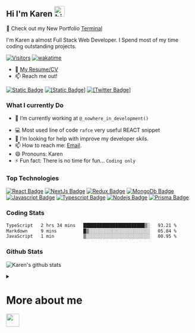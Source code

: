 ## Hi I'm Karen <img src="https://user-images.githubusercontent.com/1303154/88677602-1635ba80-d120-11ea-84d8-d263ba5fc3c0.gif" width="28px" height="28px" alt="hi">

🚀 Check out my New Portfolio [Terminal](https://kchakhalyan.github.io/terminal-style-portfolio/)

I'm Karen a almost Full Stack Web Developer. I Spend most of my time coding outstanding projects.

[![Visitors](https://api.visitorbadge.io/api/combined?path=https%3A%2F%2Fgithub.com%2FKChakhalyan%2FKChakhalyan%2F&labelColor=%23697689&countColor=%232cccc3&labelStyle=upper)](https://visitorbadge.io/status?path=https%3A%2F%2Fgithub.com%2FKChakhalyan%2FKChakhalyan%2F) [![wakatime](https://wakatime.com/badge/user/386c6163-f5bb-4ce1-ab25-2d0ef18e1541.svg?style=for-the-badge)](https://wakatime.com/@386c6163-f5bb-4ce1-ab25-2d0ef18e1541)

-  :paperclip: [My Resume/CV](#hi-im-karen)
-  :mailbox: Reach me out!


[![Static Badge](https://img.shields.io/badge/https%3A%2F%2Fwww.linkedin.com%2Fin%2Fkaren-chakhalyan-10401a88%2F?style=for-the-badge&logo=linkedin&label=%20&color=%230a66c2)](https://www.linkedin.com/in/karen-chakhalyan-10401a88/) [![[Static Badge]](https://img.shields.io/badge/Twitter-1DA1F2?style=for-the-badge&logo=twitter&logoColor=white)](https://twitter.com/KarenChakhalyan) [![[Twitter Badge]](https://img.shields.io/badge/Gmail-D14836?style=for-the-badge&logo=gmail&logoColor=white)](mailto:karenchakhalya23@gmail.com)

### What I currently Do

-  🔭 I’m currently working at `@_nowhere_in_development()`
<!-- - 🔭 I’m currently working on -->
-  :computer: Most used line of code `rafce` very useful REACT snippet
-  🤔 I’m looking for help with improve my developer skils.
-  📫 How to reach me: [Email](karenchakhalyan23@gmail.com).
-  😄 Pronouns: Karen
-  ⚡ Fun fact: There is no time for fun... `Coding only`

### Top Technologies

[![React Badge](https://img.shields.io/badge/-React-61DBFB?style=for-the-badge&labelColor=black&logo=react&logoColor=61DBFB)](#) [![NextJs Badge](https://img.shields.io/badge/next%20js-000000?style=for-the-badge&logo=nextdotjs&logoColor=white)](#) [![Redux Badge](https://img.shields.io/badge/Redux-593D88?style=for-the-badge&logo=redux&logoColor=white)](#) [![MongoDb Badge](https://img.shields.io/badge/MongoDB-4EA94B?style=for-the-badge&logo=mongodb&logoColor=white)](#)
[![Javascript Badge](https://img.shields.io/badge/-Javascript-F0DB4F?style=for-the-badge&labelColor=black&logo=javascript&logoColor=F0DB4F)](#) [![Typescript Badge](https://img.shields.io/badge/-Typescript-007acc?style=for-the-badge&labelColor=black&logo=typescript&logoColor=007acc)](#) [![Nodejs Badge](https://img.shields.io/badge/-Nodejs-3C873A?style=for-the-badge&labelColor=black&logo=node.js&logoColor=3C873A)](#) [![Prisma Badge](https://img.shields.io/badge/Prisma-3982CE?style=for-the-badge&logo=Prisma&logoColor=white)](#)

### Coding Stats

<!--START_SECTION:waka-->

```txt
TypeScript   2 hrs 34 mins   ███████████████████████▒░   93.21 %
Markdown     9 mins          █▒░░░░░░░░░░░░░░░░░░░░░░░   05.84 %
JavaScript   1 min           ▒░░░░░░░░░░░░░░░░░░░░░░░░   00.95 %
```

<!--END_SECTION:waka-->

### Github Stats

![Karen's github stats](https://github-readme-stats.vercel.app/api?username=KChakhalyan&count_private=true&theme=transparent&hide=contribs,prs)


<details>
<summary>
 <h1>More about me</h1> <img src="https://github.com/KChakhalyan/KChakhalyan/assets/10487372/3e414fd8-ff12-4c5a-b512-bb0497a606cd"  width="35px" height="35px" />

</summary>
<br >

**Passion for Problem-Solving:** I enjoy the process of tackling complex problems and finding creative solutions through coding.

**Continuous Learning:** Coding is a field that constantly evolves, and I relish the opportunity to learn new languages, frameworks, and technologies.

**Programming Languages:** I have expertise in one or more programming languages, such as JavaScript, Typescript, I'm open to exploring new ones.

**Projects and Applications:** Whether it's building software applications, websites, mobile apps, or working on data analysis and machine learning projects, you find fulfillment in bringing your coding skills to life in various domains.

**Collaboration:** I'm open to collaborating with other developers or professionals on projects, as teamwork can lead to innovative solutions.

**Community Involvement:** Engaging with coding communities, forums, and open-source projects is a way to share knowledge, learn from others, and contribute to the broader coding ecosystem.

**Attention to Detail:** Coding often requires a keen eye for detail to write clean, efficient, and bug-free code.

**Problem-Solving Mindset:** I have a natural inclination to break down complex issues into smaller, manageable components and enjoy the challenge of finding solutions step by step.

**Career Opportunities:** With my coding skills and passion, I will pursue a career in software development, web development, or any other tech-related field.

**Personal Fulfillment:** Ultimately, coding is not just a job but a source of personal fulfillment and satisfaction for me. It's a hobby, a profession, and a way of thinking.

</details>
